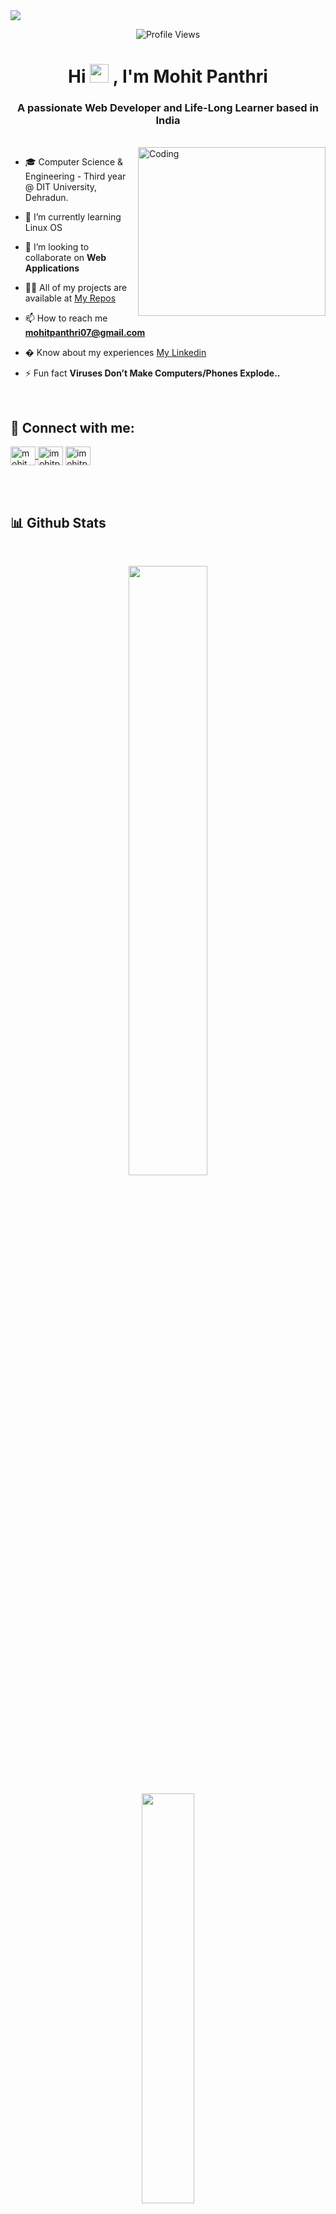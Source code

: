 <img align="center" src="https://user-images.githubusercontent.com/99413629/212354977-f1982553-e8c9-4fd8-8605-b06907901eec.gif">

<div align=center>
      
![Profile Views](https://komarev.com/ghpvc/?username=mohitpanthri&color=219ebc&style=flat)

</div>

<!-- <h1 align="center">Hi 👋, I'm Mohit Panthri</h1> -->

<div align="center"> 
<h1> Hi <img src="https://user-images.githubusercontent.com/99413629/212355689-3911cc66-da6d-4432-abfb-864fdaf544c3.gif" width="30"> , I'm Mohit Panthri </h1>
</div>

<h3 align="center">A passionate Web Developer and Life-Long Learner based in India</h3>
<br>

<img align="right" alt="Coding" height="270" width="300" src="https://user-images.githubusercontent.com/99413629/212356179-72d0d750-710a-4077-8c79-34b55d6eb954.gif">

- 🎓 Computer Science & Engineering - Third year @ DIT University, Dehradun.

- 🌱 I’m currently learning Linux OS

- 👯 I’m looking to collaborate on **Web Applications**

- 👨‍💻 All of my projects are available at [My Repos](https://github.com/mohitpanthri?tab=repositories)

- 📫 How to reach me **mohitpanthri07@gmail.com**

- � Know about my experiences [My Linkedin](https://www.linkedin.com/in/mohit-panthri-a36045210/)

- ⚡ Fun fact **Viruses Don’t Make Computers/Phones Explode..**

<br>

<h2 align="left"> 💬 <b>Connect with me:</b></h2>

<p align="left">
<a href="https://www.linkedin.com/in/mohit-panthri-a36045210/" target="blank"><img align="center" src="https://user-images.githubusercontent.com/99413629/212359457-7cec5290-c241-4959-90e4-2856d94eb57a.svg" alt="mohit panthri" height="30" width="40" />
</a>
<a href="https://www.instagram.com/imohitpanthri" target="blank"><img align="center" src="https://user-images.githubusercontent.com/99413629/212359076-10c5cec2-4754-402c-bfc7-054ea0ec2dca.svg" alt="imohitpanthri" height="30" width="40" /></a>
<a href="https://twitter.com/imohitpanthri" target="blank"><img align="center" src="https://user-images.githubusercontent.com/99413629/212359542-df320ebf-65d5-4ea0-9643-30129822d55e.svg" alt="imohitpanthri" height="30" width="40" /></a>
<!-- <a href="https://leetcode.com/mohitpanthri" target="blank"><img align="center" src="svg/Social/leet-code.svg" alt="mohitpanthri" height="30" width="40" /></a> -->
</p>

<br>

<!-- <div align="left">
<h3><b>Now Playing On Spotify:</b>🎧</h3>

[![spotify-github-profile](https://spotify-github-profile.vercel.app/api/view?uid=xw58synoluwd6fcs679a7q6fh&cover_image=true&theme=novatorem&bar_color=ffffff&bar_color_cover=false)](https://spotify-github-profile.vercel.app/api/view?uid=xw58synoluwd6fcs679a7q6fh&redirect=true)
<div> -->
<br>

<h2 align="left"><b>📊 Github Stats</b></h2>
<br>
<p align="center">
      <img width="50%"
        src="https://github-readme-stats.vercel.app/api?username=mohitpanthri&show_icons=true&theme=highcontrast&show_icons=true"
      />
    </p>

<p align="center">
      <img width="41%"
        src="https://github-readme-stats.vercel.app/api/top-langs/?username=mohitpanthri&layout=compact&theme=highcontrast"
      />
    </p>
    
<p align="center">
<img width="50%"
src="https://github-readme-streak-stats.herokuapp.com/?user=mohitpanthri&currStreakNum=2FD3EB&fire=pink&sideLabels=F00&theme=highcontrast&sideLabels=f77f00"
      />
<br><br>
<a align="center" href="https://gitstalk.netlify.app/mohitpanthri/" target="_blank"> See My Latest Activities Here </a>
    </p>


<br>

<p align="center">🎀 Contributions (<a href="https://guides.github.com/introduction/flow" title="GitHub flow">GitHub Flow</a>), 🔥 issues, and 🥮 feature requests are most welcome!</p>

<p align="center">💙 If you like my projects, Give them ⭐ and Share it with friends!</p>
</p>
<p align="center">Made with ❤️ by yours truly</p>

<br>

<div align="center">

[![Typing SVG](https://readme-typing-svg.herokuapp.com?font=arial&size=30&color=CBC0D3&background=1982C400&center=true&lines=%E2%9A%A1%EF%B8%8FStay+awesome!%E2%9A%A1%EF%B8%8F;%E2%9D%A4%EF%B8%8F+Have+a+nice+day+%E2%9D%A4%EF%B8%8F)](https://git.io/typing-svg)

</div>

<p align="center"> <img src="https://user-images.githubusercontent.com/99413629/212357396-fe1a483f-6269-43ea-bfe9-06099f7c0c87.svg" alt="wave svg" />
</p>
